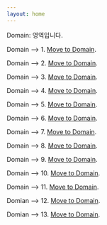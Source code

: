 ```yaml
---
layout: home
---
```



<!-- 링크는 이런식으로 달면 된다. -->
Domain: 영역입니다. 

Domain --> 1. [Move to Domain](_pages/1.md).

Domain --> 2. [Move to Domain](_pages/2.md).

Domain --> 3. [Move to Domain](_pages/3.md).

Domain --> 4. [Move to Domain](_pages/4.md).

Domain --> 5. [Move to Domain](_pages/5.md).

Domain --> 6. [Move to Domain](_pages/6.md).

Domain --> 7. [Move to Domain](_pages/7.md).

Domain --> 8. [Move to Domain](_pages/8.md).

Domain --> 9. [Move to Domain](_pages/9.md).

Domain --> 10. [Move to Domain](_pages/10.md).

Domain --> 11. [Move to Domain](_pages/11.md).

Domian --> 12. [Move to Domain](_pages/12.md).

Domian --> 13. [Move to Domain](_pages/13.md).
